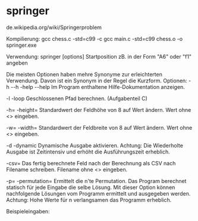 # springer
de.wikipedia.org/wiki/Springerproblem

Kompilierung:
	gcc chess.c -std=c99 -c
	gcc main.c -std=c99 chess.o -o springer.exe


Verwendung: 
	springer [options] <Startposition>
	Startposition zB. in der Form "A6" oder "f1" angeben

Die meisten Optionen haben mehre Synonyme zur erleichterten Verwendung. Davon ist ein Synonym in der Regel die Kurzform.
Optionen:
  -h
  --h
  -help
  --help
	Im Program enthaltene Hilfe-Dokumentation anzeigen.

  -l
  -loop
	Geschlossenen Pfad berechnen. (Aufgabenteil C)

  -h=<Wert>
  -height=<Wert>
	Standardwert der Feldhöhe von 8 auf Wert ändern. Wert ohne <> eingeben.

  -w=<Wert>
  -width=<Wert>
	Standardwert der Feldbreite von 8 auf Wert ändern. Wert ohne <> eingeben.

  -d
  -dynamic
	Dynamische Ausgabe aktivieren. Achtung: Die Wiederholte Ausgabe ist Zeitintensiv und erhöht die Ausführungszeit erheblich.

  -csv=<Filename>
	Das fertig berechnete Feld nach der Berechnung als CSV nach Filename schreiben. Filename ohne <> eingeben.

  -p=<n>
  -permutation=<n>
	Ermittelt die n'te Permutation. Das Program berechnet statisch für jede Eingabe die selbe Lösung. Mit dieser Option können nachfolgende Lösungen vom Programm ermittelt und ausgegeben werden. Achtung: Hohe Werte für n verlangsamen das Programm erheblich.


Beispieleingaben:
  
